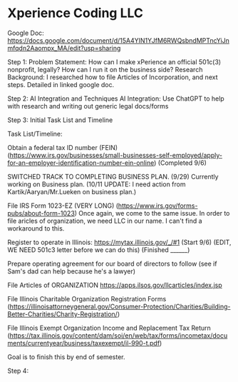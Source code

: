 # Xperience Coding LLC
Google Doc: https://docs.google.com/document/d/15A4YIN1YJfM6RWQsbndMPTncYiJnmfqdn2Aaompx_MA/edit?usp=sharing


Step 1: Problem Statement: How can I make xPerience an official 501c(3) nonprofit, legally? How can I run it on the business side?
Research Background: I researched how to file Articles of Incorporation, and next steps. Detailed in linked google doc. 

Step 2:  AI Integration and Techniques
AI Integration: Use ChatGPT to help with research and writing out generic legal docs/forms

Step 3: Initial Task List and Timeline

Task List/Timeline: 

Obtain a federal tax ID number (FEIN) (https://www.irs.gov/businesses/small-businesses-self-employed/apply-for-an-employer-identification-number-ein-online) (Completed 9/6)


SWITCHED TRACK TO COMPLETING BUSINESS PLAN. (9/29) Currently working on Business plan.  (10/11 UPDATE: I need action from Kartik/Aaryan/Mr.Lueken on business plan.)


File IRS Form 1023-EZ (VERY LONG) (https://www.irs.gov/forms-pubs/about-form-1023)
Once again, we come to the same issue. In order to file aricles of organization, we need LLC in our name. I can't find a workaround to this. 

Register to operate in Illinois: https://mytax.illinois.gov/_/#1 (Start 9/6) (EDIT, WE NEED 501c3 letter before we can do this) (Finished ______)

Prepare operating agreement for our board of directors to follow (see if Sam's dad can help because he's a lawyer)

File Articles of ORGANIZATION https://apps.ilsos.gov/llcarticles/index.jsp 

File Illinois Charitable Organization Registration Forms (https://illinoisattorneygeneral.gov/Consumer-Protection/Charities/Building-Better-Charities/Charity-Registration/)

File Illinois Exempt Organization Income and Replacement Tax Return (https://tax.illinois.gov/content/dam/soi/en/web/tax/forms/incometax/documents/currentyear/business/taxexempt/il-990-t.pdf)

Goal is to finish this by end of semester. 

Step 4: 

